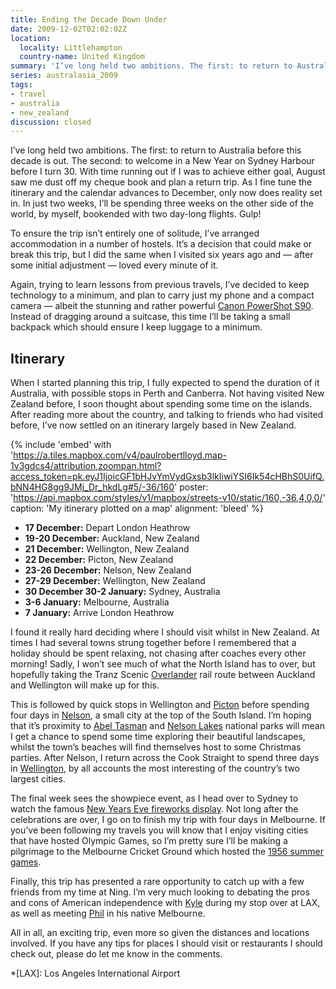 ```yaml
---
title: Ending the Decade Down Under
date: 2009-12-02T02:02:02Z
location:
  locality: Littlehampton
  country-name: United Kingdom
summary: 'I’ve long held two ambitions. The first: to return to Australia before this decade is out. The second: to welcome in a New Year on Sydney Harbour before I turn 30.'
series: australasia_2009
tags:
- travel
- australia
- new_zealand
discussion: closed
---
```

I’ve long held two ambitions. The first: to return to Australia before this decade is out. The second: to welcome in a New Year on Sydney Harbour before I turn 30. With time running out if I was to achieve either goal, August saw me dust off my cheque book and plan a return trip. As I fine tune the itinerary and the calendar advances to December, only now does reality set in. In just two weeks, I’ll be spending three weeks on the other side of the world, by myself, bookended with two day-long flights. Gulp!

To ensure the trip isn’t entirely one of solitude, I’ve arranged accommodation in a number of hostels. It’s a decision that could make or break this trip, but I did the same when I visited six years ago and — after some initial adjustment — loved every minute of it.

Again, trying to learn lessons from previous travels, I’ve decided to keep technology to a minimum, and plan to carry just my phone and a compact camera — albeit the stunning and rather powerful [Canon PowerShot S90][1]. Instead of dragging around a suitcase, this time I’ll be taking a small backpack which should ensure I keep luggage to a minimum.

## Itinerary

When I started planning this trip, I fully expected to spend the duration of it Australia, with possible stops in Perth and Canberra. Not having visited New Zealand before, I soon thought about spending some time on the islands. After reading more about the country, and talking to friends who had visited before, I’ve now settled on an itinerary largely based in New Zealand.

{% include 'embed' with 'https://a.tiles.mapbox.com/v4/paulrobertlloyd.map-1v3gdcs4/attribution,zoompan.html?access_token=pk.eyJ1IjoicGF1bHJvYmVydGxsb3lkIiwiYSI6Ik54cHBhS0UifQ.bNN4HG8gg9JMj_Dr_hkdLg#5/-36/160'
  poster: 'https://api.mapbox.com/styles/v1/mapbox/streets-v10/static/160,-36,4,0,0/'
  caption: 'My itinerary plotted on a map'
  alignment: 'bleed'
%}

* **17 December:** Depart London Heathrow
* **19-20 December:** Auckland, New Zealand
* **21 December:** Wellington, New Zealand
* **22 December:** Picton, New Zealand
* **23-26 December:** Nelson, New Zealand
* **27-29 December:** Wellington, New Zealand
* **30 December 30-2 January:** Sydney, Australia
* **3-6 January:** Melbourne, Australia
* **7 January:** Arrive London Heathrow

I found it really hard deciding where I should visit whilst in New Zealand. At times I had several towns strung together before I remembered that a holiday should be spent relaxing, not chasing after coaches every other morning! Sadly, I won’t see much of what the North Island has to over, but hopefully taking the Tranz Scenic [Overlander][2] rail route between Auckland and Wellington will make up for this.

This is followed by quick stops in Wellington and [Picton][3] before spending four days in [Nelson][4], a small city at the top of the South Island. I’m hoping that it’s proximity to [Abel Tasman][5] and [Nelson Lakes][6] national parks will mean I get a chance to spend some time exploring their beautiful landscapes, whilst the town’s beaches will find themselves host to some Christmas parties. After Nelson, I return across the Cook Straight to spend three days in [Wellington][7], by all accounts the most interesting of the country’s two largest cities.

The final week sees the showpiece event, as I head over to Sydney to watch the famous [New Years Eve fireworks display][8]. Not long after the celebrations are over, I go on to finish my trip with four days in Melbourne. If you’ve been following my travels you will know that I enjoy visiting cities that have hosted Olympic Games, so I’m pretty sure I’ll be making a pilgrimage to the Melbourne Cricket Ground which hosted the [1956 summer games][9].

Finally, this trip has presented a rare opportunity to catch up with a few friends from my time at Ning. I’m very much looking to debating the pros and cons of American independence with [Kyle][10] during my stop over at LAX, as well as meeting [Phil][11] in his native Melbourne.

All in all, an exciting trip, even more so given the distances and locations involved. If you have any tips for places I should visit or restaurants I should check out, please do let me know in the comments.

[1]: http://www.dpreview.com/news/0908/09081906canons90handson.asp
[2]: http://www.seat61.com/Overlander.htm
[3]: https://en.wikipedia.org/wiki/Picton,_New_Zealand
[4]: https://en.wikipedia.org/wiki/Nelson,_New_Zealand
[5]: https://en.wikipedia.org/wiki/Abel_Tasman_National_Park
[6]: https://en.wikipedia.org/wiki/Nelson_Lakes_National_Park
[7]: https://en.wikipedia.org/wiki/Wellington
[8]: http://www.cityofsydney.nsw.gov.au/nye/2009/default.asp
[9]: https://en.wikipedia.org/wiki/1956_Summer_Olympics
[10]: http://houseofkyle.com/
[11]: http://philmccluskey.com/

*[LAX]: Los Angeles International Airport
